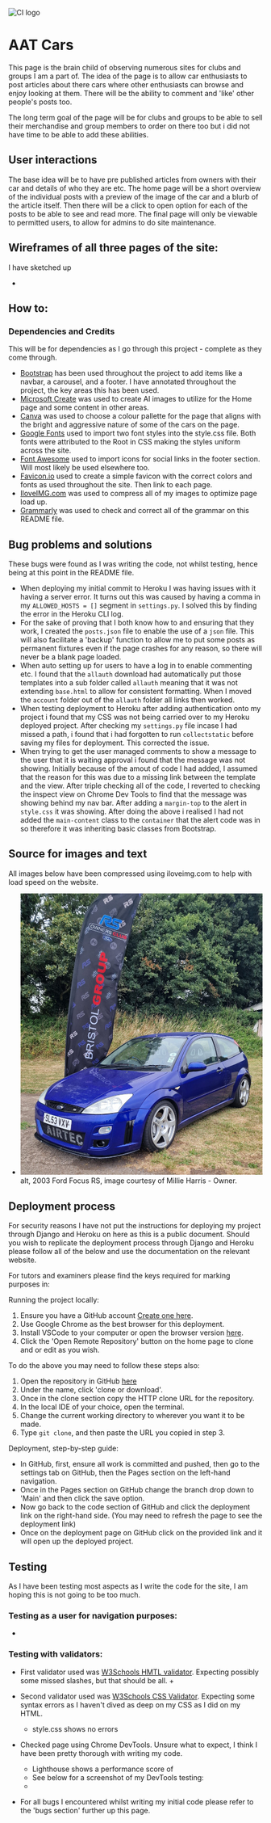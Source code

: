 ![CI logo](https://codeinstitute.s3.amazonaws.com/fullstack/ci_logo_small.png)

# AAT Cars

This page is the brain child of observing numerous sites for clubs and groups I am a part of. The idea of the page is to allow car enthusiasts to post articles about there cars where other enthusiasts can browse and enjoy looking at them. There will be the ability to comment and 'like' other people's posts too.

The long term goal of the page will be for clubs and groups to be able to sell their merchandise and group members to order on there too but i did not have time to be able to add these abilities.

## User interactions

The base idea will be to have pre published articles from owners with their car and details of who they are etc. The home page will be a short overview of the individual posts with a preview of the image of the car and a blurb of the article itself. Then there will be a click to open option for each of the posts to be able to see and read more. The final page will only be viewable to permitted users, to allow for admins to do site maintenance.

## Wireframes of all three pages of the site:

I have sketched up 

+ ![]()

## How to:

### Dependencies and Credits

This will be for dependencies as I go through this project - complete as they come through.
+ [Bootstrap](https://getbootstrap.com/) has been used throughout the project to add items like a navbar, a carousel, and a footer. I have annotated throughout the project, the key areas this has been used.
+ [Microsoft Create](https://create.microsoft.com/en-us/features/ai-image-generator) was used to create AI images to utilize for the Home page and some content in other areas.
+ [Canva](https://www.canva.com/colors/color-palette-generator/) was used to choose a colour pallette for the page that aligns with the bright and aggressive nature of some of the cars on the page.
+ [Google Fonts](https://fonts.google.com/) used to import two font styles into the style.css file. Both fonts were attributed to the Root in CSS making the styles uniform across the site.
+ [Font Awesome](https://fontawesome.com/) used to import icons for social links in the footer section. Will most likely be used elsewhere too.
+ [Favicon.io](https://favicon.io/#google_vignette) used to create a simple favicon with the correct colors and fonts as used throughout the site. Then link to each page.
+ [IloveIMG.com](https://www.iloveimg.com/) was used to compress all of my images to optimize page load up.
+ [Grammarly](https://app.grammarly.com/ddocs/2742182934) was used to check and correct all of the grammar on this README file.

## Bug problems and solutions

These bugs were found as I was writing the code, not whilst testing, hence being at this point in the README file.

+ When deploying my initial commit to Heroku I was having issues with it having a server error. It turns out this was caused by having a comma in my `ALLOWED_HOSTS = []` segment in `settings.py`. I solved this by finding the error in the Heroku CLI log.
+ For the sake of proving that I both know how to and ensuring that they work, I created the `posts.json` file to enable the use of a `json` file. This will also facilitate a 'backup' function to allow me to put some posts as permanent fixtures even if the page crashes for any reason, so there will never be a blank page loaded.
+ When auto setting up for users to have a log in to enable commenting etc. I found that the `allauth` download had automatically put those templates into a sub folder called `allauth` meaning that it was not extending `base.html` to allow for consistent formatting. When I moved the `account` folder out of the `allauth` folder all links then worked.
+ When testing deployment to Heroku after adding authentication onto my project i found that my CSS was not being carried over to my Heroku deployed project. After checking my `settings.py` file incase I had missed a path, i found that i had forgotten to run `collectstatic` before saving my files for deployment. This corrected the issue.
+ When trying to get the user managed comments to show a message to the user that it is waiting approval i found that the message was not showing. Initially because of the amout of code I had added, I assumed that the reason for this was due to a missing link between the template and the view. After triple checking all of the code, I reverted to checking the inspect view on Chrome Dev Tools to find that the message was showing behind my nav bar. After adding a `margin-top` to the alert in `style.css` it was showing. After doing the above i realised I had not added the `main-content` class to the `container` that the alert code was in so therefore it was inheriting basic classes from Bootstrap.


## Source for images and text

All images below have been compressed using iloveimg.com to help with load speed on the website.

+ ![2003 Focus RS](static\images\2003-focus-rs.jpg) alt, 2003 Ford Focus RS, image courtesy of Millie Harris - Owner.



## Deployment process

For security reasons I have not put the instructions for deploying my project through Django and Heroku on here as this is a public document. Should you wish to replicate the deployment process through Django and Heroku please follow all of the below and use the documentation on the relevant website.

For tutors and examiners please find the keys required for marking purposes in: 

Running the project locally:
1. Ensure you have a GitHub account [Create one here](https://docs.github.com/en/get-started/start-your-journey/creating-an-account-on-github).
2. Use Google Chrome as the best browser for this deployment.
3. Install VSCode to your computer or open the browser version [here](https://vscode.dev/).
4. Click the 'Open Remote Repository' button on the home page to clone and or edit as you wish.

To do the above you may need to follow these steps also:
1. Open the repository in GitHub [here](https://github.com/14sammie41/samantha-spencer)
2. Under the name, click 'clone or download'.
3. Once in the clone section copy the HTTP clone URL for the repository.
4. In the local IDE of your choice, open the terminal.
5. Change the current working directory to wherever you want it to be made.
6. Type `git clone`, and then paste the URL you copied in step 3.

Deployment, step-by-step guide:
+ In GitHub, first, ensure all work is committed and pushed, then go to the settings tab on GitHub, then the Pages section on the left-hand navigation.
+ Once in the Pages section on GitHub change the branch drop down to 'Main' and then click the save option.
+ Now go back to the code section of GitHub and click the deployment link on the right-hand side. (You may need to refresh the page to see the deployment link)
+ Once on the deployment page on GitHub click on the provided link and it will open up the deployed project.

## Testing

As I have been testing most aspects as I write the code for the site, I am hoping this is not going to be too much.

### Testing as a user for navigation purposes:
+ 

### Testing with validators:
+ First validator used was [W3Schools HMTL validator](https://validator.w3.org/#validate_by_input). Expecting possibly some missed slashes, but that should be all. 
    + 
+ Second validator used was [W3Schools CSS Validator](https://jigsaw.w3.org/css-validator/#validate_by_input). Expecting some syntax errors as I haven't dived as deep on my CSS as I did on my HTML.
    + style.css shows no errors
+ Checked page using Chrome DevTools. Unsure what to expect, I think I have been pretty thorough with writing my code.
    + Lighthouse shows a performance score of 
    + See below for a screenshot of my DevTools testing:
    + ![]()

+ For all bugs I encountered whilst writing my initial code please refer to the 'bugs section' further up this page.